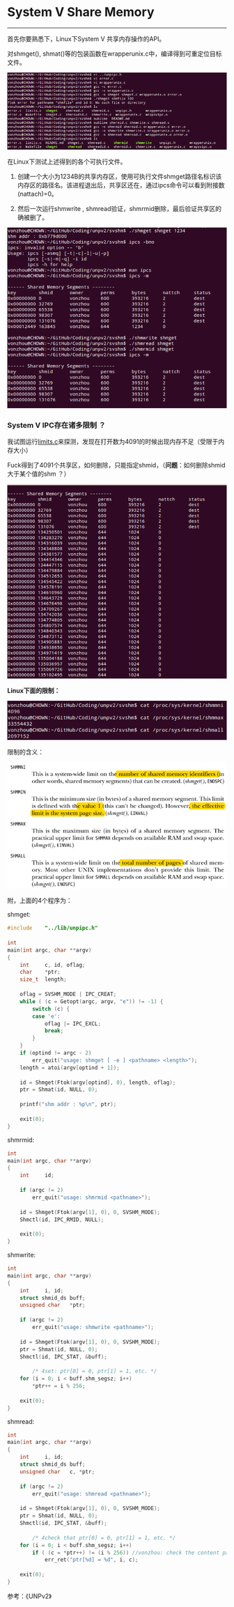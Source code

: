 # System V Share Memory

---

首先你要熟悉下，Linux下System V 共享内存操作的API。

对shmget(), shmat()等的包装函数在wrapperunix.c中，编译得到可重定位目标文件。

![](svshm-compile.png)

在Linux下测试上述得到的各个可执行文件。

1. 创建一个大小为1234B的共享内存区，使用可执行文件shmget路径名标识该内存区的路径名。该进程退出后，共享区还在，通过ipcs命令可以看到附接数(nattach)=0。

2. 然后一次运行shmwrite , shmread验证，shmrmid删除，最后验证共享区的确被删了。

![](svshm-op.png)

### System V IPC存在诸多限制 ？

我试图运行[limits.c](limits.c)来探测，发现在打开数为4091的时候出现内存不足（受限于内存大小）

Fuck得到了4091个共享区，如何删除，只能指定shmid，（**问题**：如何删除shmid大于某个值的shm ？）

![](svshm-limit.png)

**Linux下面的限制：**

![](svshm-linux-limit1.png)

限制的含义：

![](svshm-linux-limit2.png)


附，上面的4个程序为：

shmget:
```C
#include	"../lib/unpipc.h"

int
main(int argc, char **argv)
{
	int		c, id, oflag;
	char	*ptr;
	size_t	length;

	oflag = SVSHM_MODE | IPC_CREAT;
	while ( (c = Getopt(argc, argv, "e")) != -1) {
		switch (c) {
		case 'e':
			oflag |= IPC_EXCL;
			break;
		}
	}
	if (optind != argc - 2)
		err_quit("usage: shmget [ -e ] <pathname> <length>");
	length = atoi(argv[optind + 1]);

	id = Shmget(Ftok(argv[optind], 0), length, oflag);
	ptr = Shmat(id, NULL, 0);

	printf("shm addr : %p\n", ptr);

	exit(0);
}

```

shmrmid:
```C
int
main(int argc, char **argv)
{
	int		id;

	if (argc != 2)
		err_quit("usage: shmrmid <pathname>");

	id = Shmget(Ftok(argv[1], 0), 0, SVSHM_MODE);
	Shmctl(id, IPC_RMID, NULL);

	exit(0);
}

```

shmwrite:
```C
int
main(int argc, char **argv)
{
	int		i, id;
	struct shmid_ds	buff;
	unsigned char	*ptr;

	if (argc != 2)
		err_quit("usage: shmwrite <pathname>");

	id = Shmget(Ftok(argv[1], 0), 0, SVSHM_MODE);
	ptr = Shmat(id, NULL, 0);
	Shmctl(id, IPC_STAT, &buff);

		/* 4set: ptr[0] = 0, ptr[1] = 1, etc. */
	for (i = 0; i < buff.shm_segsz; i++)
		*ptr++ = i % 256;

	exit(0);
}

```

shmread:
```C
int
main(int argc, char **argv)
{
	int		i, id;
	struct shmid_ds	buff;
	unsigned char	c, *ptr;

	if (argc != 2)
		err_quit("usage: shmread <pathname>");

	id = Shmget(Ftok(argv[1], 0), 0, SVSHM_MODE);
	ptr = Shmat(id, NULL, 0);
	Shmctl(id, IPC_STAT, &buff);

		/* 4check that ptr[0] = 0, ptr[1] = 1, etc. */
	for (i = 0; i < buff.shm_segsz; i++)
		if ( (c = *ptr++) != (i % 256)) //vonzhou: check the content pattern 
			err_ret("ptr[%d] = %d", i, c);

	exit(0);
}

```

参考：《UNPv2》
